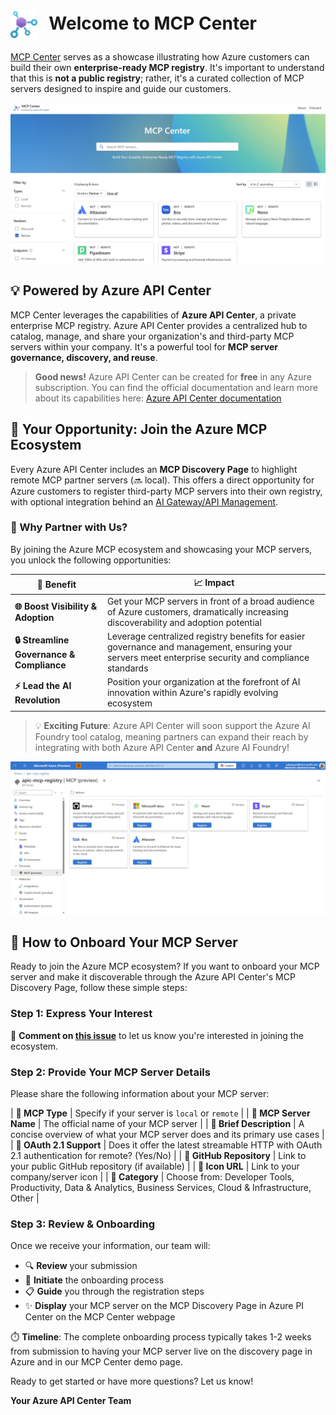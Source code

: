 # <img src="media/apic-icon.svg" alt="Azure API Center" height="48" style="vertical-align: middle; margin-right: 12px;"> Welcome to MCP Center

[MCP Center](https://aka.ms/mcp-center) serves as a showcase illustrating how Azure customers can build their own **enterprise-ready MCP registry**. It's important to understand that this is **not a public registry**; rather, it's a curated collection of MCP servers designed to inspire and guide our customers.

![MCP Center](media/mcpcenter.jpg)

## 💡 Powered by Azure API Center

MCP Center leverages the capabilities of **Azure API Center**, a private enterprise MCP registry. Azure API Center provides a centralized hub to catalog, manage, and share your organization's and third-party MCP servers within your company. It's a powerful tool for **MCP server governance, discovery, and reuse**.

> **Good news!** Azure API Center can be created for **free** in any Azure subscription. You can find the official documentation and learn more about its capabilities here: [Azure API Center documentation](https://learn.microsoft.com/azure/api-center/set-up-api-center)


## 🌟 Your Opportunity: Join the Azure MCP Ecosystem

Every Azure API Center includes an **MCP Discovery Page** to highlight remote MCP partner servers (🔜 local). This offers a direct opportunity for Azure customers to register third-party MCP servers into their own registry, with optional integration behind an [AI Gateway/API Management](https://learn.microsoft.com/en-us/azure/api-management/genai-gateway-capabilities).

### 🚀 Why Partner with Us?
By joining the Azure MCP ecosystem and showcasing your MCP servers, you unlock the following opportunities:

| 🎯 **Benefit** | 📈 **Impact** |
|----------------|---------------|
| **🌐 Boost Visibility & Adoption** | Get your MCP servers in front of a broad audience of Azure customers, dramatically increasing discoverability and adoption potential |
| **🔒 Streamline Governance & Compliance** | Leverage centralized registry benefits for easier governance and management, ensuring your servers meet enterprise security and compliance standards |
| **⚡ Lead the AI Revolution** | Position your organization at the forefront of AI innovation within Azure's rapidly evolving ecosystem |



> 💡 **Exciting Future**: Azure API Center will soon support the Azure AI Foundry tool catalog, meaning partners can expand their reach by integrating with both Azure API Center **and** Azure AI Foundry!

![MCP Center](media/apic-discovery.jpg)

## 🚀 How to Onboard Your MCP Server

Ready to join the Azure MCP ecosystem? If you want to onboard your MCP server and make it discoverable through the Azure API Center's MCP Discovery Page, follow these simple steps:

### Step 1: Express Your Interest
📝 **Comment on [this issue](https://github.com/Azure/mcp-center/issues/4)** to let us know you're interested in joining the ecosystem.

### Step 2: Provide Your MCP Server Details
Please share the following information about your MCP server:

| **🔧 MCP Type** | Specify if your server is `local` or `remote` |
| **📛 MCP Server Name** | The official name of your MCP server |
| **📄 Brief Description** | A concise overview of what your MCP server does and its primary use cases |
| **🔐 OAuth 2.1 Support** | Does it offer the latest streamable HTTP with OAuth 2.1 authentication for remote? (Yes/No) |
| **🐙 GitHub Repository** | Link to your public GitHub repository (if available) |
| **🎨 Icon URL** | Link to your company/server icon |
| **📂 Category** | Choose from: Developer Tools, Productivity, Data & Analytics, Business Services, Cloud & Infrastructure, Other |

### Step 3: Review & Onboarding
Once we receive your information, our team will:
- 🔍 **Review** your submission
- 🤝 **Initiate** the onboarding process  
- 📋 **Guide** you through the registration steps
- ✨ **Display** your MCP server on the MCP Discovery Page in Azure PI Center on the MCP Center webpage

⏱️ **Timeline**: The complete onboarding process typically takes 1-2 weeks from submission to having your MCP server live on the discovery page in Azure and in our MCP Center demo page.

Ready to get started or have more questions? Let us know!

**Your Azure API Center Team**

